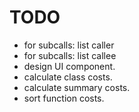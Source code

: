 TODO
====

* for subcalls: list caller
* for subcalls: list callee
* design UI component.
* calculate class costs.
* calculate summary costs.
* sort function costs.
